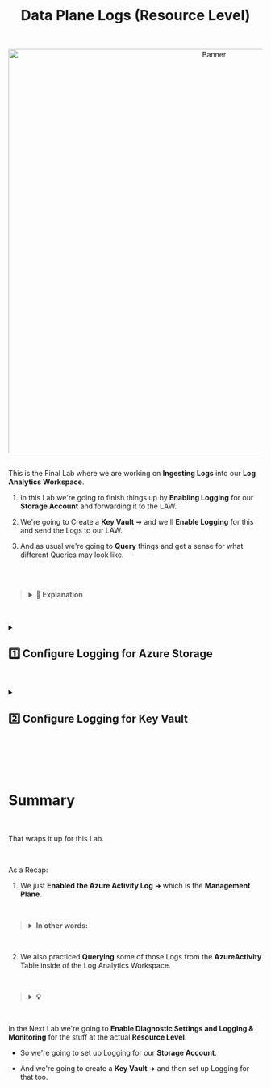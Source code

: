 <br>

<h1 align="center">Data Plane Logs (Resource Level)</h1>

<br>

<p align="center">
<img width="800" src="https://github.com/user-attachments/assets/28983c6e-9754-4276-a3e9-c0426baa1b4f" alt="Banner"/>
<br />

<br />

This is the Final Lab where we are working on **Ingesting Logs** into our **Log Analytics Workspace**.

1. In this Lab we're going to finish things up by **Enabling Logging** for our **Storage Account** and forwarding it to the LAW.

2. We're going to Create a **Key Vault** ➜ and we'll **Enable Logging** for this and send the Logs to our LAW.

3. And as usual we're going to **Query** things and get a sense for what different Queries may look like.

<br>

<br>

>   <details close> 
>   
> **<summary> 📝 Explanation</summary>**
> 
> <br>
> 
> This Lab is for bringing in Logs from the **Data Plane** (AKA the actual **Resources themselves**) into our Log Analytics Workspace.
> 
> <br>
>   
> Just as a Reminder for this graphic:
> 
> - We previously did Azure Tenant Level ➜ which is like the AAD Logs
> 
> - We did Activity Log ➜ which is Subscription Level (AKA the Management Plane)
> 
> - And now we're doing the actual Resource themselves:
> 
> ![azure portal](https://github.com/user-attachments/assets/2727e56c-f7ee-478b-99f3-ecbabe939fd6)
> 
> We already configured the Virtual Machines ➜ so we're just going to do our **Azure Storage Account** and **Key Vault** in this Lab.
> 
>   </details>

<br>

<br>

<details close> 
<summary> <h2> 1️⃣ Configure Logging for Azure Storage</h2> </summary>
<br>

> The first thing we're going to do is configure Logging for our storage account that already exists in our Environment.
> 
> We'll do this by Enabling Diagnostic Settings for Blob storage
> 
> This will allow us to Collect All Logs & Metrics (metrics will record Auth Failures) and send it to our LAW instance.

<br>










<br>

<br>

<br>

<br>

<br>

<br>



We can go back to the **Azure Portal** ➜ search for **Monitor** ➜ and click on the **Activity log** blade

![azure portal](https://github.com/user-attachments/assets/d48d3fb9-7a66-48f1-9850-65ef7de0f74c)

Then we'll click on **⚙️ Export Activity Logs**:

![azure portal](https://github.com/user-attachments/assets/0c017a70-1461-4366-accc-9e462c55fd64)

And we're going to ➕ **Add diagnostic setting** to create another Diagnostic Setting:

![azure portal](https://github.com/user-attachments/assets/5f82762f-19c3-4a7d-a86f-707d9e1e2ad0)

- The **"Diagnostic setting name"** can be ```ds-azure-activity```

- For the **Logs’ Categories** ➜ we can select ☑️ all the options

- **"Destination details"** ➜ check ☑️ **Send to Log analytics workspace** ➜ select ```LAW-Cyber-Lab-01```
    - ⚠️ Again ➜ Make sure it’s going to the correct one ➜ not the *DefaultWorkspace*

- Click 💾 Save

![azure portal](https://github.com/user-attachments/assets/58331ef8-98d2-4f45-a20f-69883d0adc21)

✅ We can click back on **Diagnostic settings** and confirm that ```ds-azure-activity``` was successfully created:

![azure portal](https://github.com/user-attachments/assets/33e5eae0-9adf-4307-9e90-2ed120801e91)

<br>

  </details>

<h2></h2>

<details close> 
<summary> <h2> 2️⃣ Configure Logging for Key Vault</h2> </summary>
<br>




In this next section of the Lab we're going to:

1. Create a new **Resource Group** called ```Scratch-Resource-Group```

2. Then we'll also create another **Resource Group** called ```Critical-Infrastructure-Wastewater```

3. After that, we'll **Delete** both of these **Resource Groups**

4. And finnally, we're going to do some **Queries against the Logs those actions Generated**

<br>

<h2></h2>

<br>

<h3> ❶ Create a new Resource Group named “Scratch-Resource-Group”</h3>
<br>

Back inside the **Azure Portal** ➜ search for **Resource Groups** ➜ and click on ➕ **Create**

![azure portal](https://github.com/user-attachments/assets/527a9345-c31a-4967-a183-6708ce63971e)

- We'll name the first Resource Group ```Scratch-Resource-Group```

- For the **Region** ➜ select ```(US) East US 2```

- Then click **Review + Create**

![azure portal](https://github.com/user-attachments/assets/8d53d3f3-1d7b-4ac3-a708-dc582de32745)

<br>

<h2></h2>

<br>

<h3> ❷ Create another new Resource Group named “Critical-Infrastructure-Wastewater”</h3>
<br>

For the Next Resource Group we'll follow the same steps as for the previous one.

- We'll name this second Resource Group ```Critical-Infrastructure-Wastewater```

- Again ➜ for the **Region** ➜ select ```(US) East US 2```

- Then click **Review + Create**

![azure portal](https://github.com/user-attachments/assets/b1bce04f-448e-449e-80c1-857f0ebe65cd)

<br>

✅ We can confirm that both of our new **Resource Groups** were created:

![azure portal](https://github.com/user-attachments/assets/eabe69da-449d-4f87-bb79-95222453cdd9)

<br>

<h2></h2>

<br>

<h3> ❸ Delete both of the new Resource Groups</h3>
<br>

Back to the **Azure Portal** ➜ go to our **Resource groups** ➜ click on ```Scratch-Resource-Group```

![azure portal](https://github.com/user-attachments/assets/9fb59564-ee3c-4be8-b963-53c3cb14c5d1)

We'll click on 🗑️ **Delete resource group**

![azure portal](https://github.com/user-attachments/assets/32a92fd7-cb93-4d80-99da-896200ab2742)

And then we'll Delete the Resource Group:

![azure portal](https://github.com/user-attachments/assets/49c16239-3b2b-4dd5-9ec8-60bec5fd79a7)

<br>

<h2></h2>

<br>

<br>

We'll do the exact same thing to **Delete** the ```Critical-Infrastructure-Wastewater``` Resource Group:

![azure portal](https://github.com/user-attachments/assets/764971d7-4ea6-49b8-8fe1-e2863557ee3f)

<br>

<h2></h2>

<br>

<h3> ❹ Query for the Deletion of Critical Resource Groups</h3>
<br>

We'll now copy the following **KQL Query** and paste into our **Log Analytics Workspace** to Inspect the **Delete Logs** we just Generated:

<br>

```commandline
// Deletion activities within a certain timespan:
AzureActivity
| where OperationNameValue endswith "DELETE"
| where ActivityStatusValue == "Success"
| where TimeGenerated > ago(30m)
| order by TimeGenerated
```

<br>

>   <details close> 
>   
> **<summary> 📝 KQL Query Explanation</summary>**
> 
>     <br>
>     
> This will return all of the Resource Groups that were successfully Deleted in Azure in the last 30 minutes.
>
> <br>
>     
> 💡 Note:
> 
> - If you wanna make an Alert for some reason for when someone deletes any specific Resource ➜ this KQL Query is something that you can use.
> 
> - Or also if you just want to manually Query in Log Analytics Workspace ➜ like we're doing here
> 
>   </details>

<br>

<br>

✅ We can confirm that the ***Delete Resource Group Activity Logs*** are properly being Generated & Forwarded to our LAW:

![azure portal](https://github.com/user-attachments/assets/4aab996a-dcf1-415f-967a-5168ef1738b9)

<br>

<h2></h2>

  </details>

<br>

<br>

<br>

<br>

# Summary

<br>

That wraps it up for this Lab.

<br>

As a Recap:

1. We just **Enabled the Azure Activity Log** ➜ which is the **Management Plane**.

<br>

>   <details close> 
> 
> **<summary> In other words:</summary>**
> 
> - Just clicking around and doing stuff on the Portal ➜ instead of the Logs just remaining in the **Azure Monitor Activity Log** ➜ we are forwarding them to the LAW.
> 
>   </details>

<br>

2. We also practiced **Querying** some of those Logs from the **AzureActivity** Table inside of the Log Analytics Workspace.

<br>

>   <details close> 
>   
> **<summary> 💡</summary>**
> 
> Ultimately ➜ after we Ingest all of the Logs into the Log Analytics Workspace:
>     
> - We're going to use **Microsoft Sentinel** to do Automated Queries and Spin-up Alerts based on different Logs that it finds.<br>
> 
>   </details>

<br>

In the Next Lab we're going to **Enable Diagnostic Settings and Logging & Monitoring** for the stuff at the actual **Resource Level**.

- So we're going to set up Logging for our **Storage Account**.

- And we're going to create a **Key Vault** ➜ and then set up Logging for that too.


<br />

<br />

<br />  

<br /> 

<br />

<br />  

<br /> 

<br />

<br />

 

